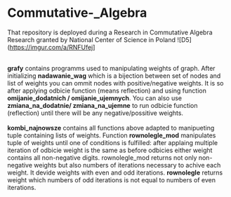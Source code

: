 # Commutative-_Algebra
That repository is deployed during a Research in Commutative Algebra Research granted by National Center of Science in Poland
![D5](https://imgur.com/a/RNFUfej]

\
**grafy** contains programms used to manipulating weights of graph. After initializing **nadawanie_wag** which is a bijection between set of nodes and list of weights you can ommit nodes with positive/negative weights. It is so after applying odbicie function (means reflection) and using function **omijanie_dodatnich / omijanie_ujemnych**. You can also use **zmiana_na_dodatnie/ zmiana_na_ujemne** to run odbicie function (reflection) until there will be any negative/possitive weights.
\
\
**kombi_najnowsze** contains all functions above adapted to manipueting tuple containing lists of weights. Function **rownolegle_mod** manipulates tuple of weights until one of conditions is fulfilled: after applaing multiple iteration of odbicie weight is the same as before odbicies either weight contains all non-negative digits.  rownolegle_mod returns not only non-negative weights but also numbers of iterations necessary to achive each weight. It devide weights with even and odd iterations.  **rownolegle** returns weight which numbers of odd iterations is not equal to numbers of even iterations.
